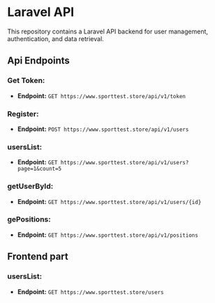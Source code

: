 # Laravel API

This repository contains a Laravel API backend for user management, authentication, and data retrieval.

## Api Endpoints

### Get Token:

- **Endpoint:** `GET https://www.sporttest.store/api/v1/token`

### Register:

- **Endpoint:** `POST https://www.sporttest.store/api/v1/users`

### usersList:

- **Endpoint:** `GET https://www.sporttest.store/api/v1/users?page=1&count=5`

### getUserById:

- **Endpoint:** `GET https://www.sporttest.store/api/v1/users/{id}`

### gePositions:

- **Endpoint:** `GET https://www.sporttest.store/api/v1/positions`

## Frontend part

### usersList:

- **Endpoint:** `GET https://www.sporttest.store/users`

